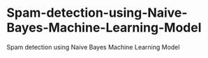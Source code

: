 # Spam-detection-using-Naive-Bayes-Machine-Learning-Model
Spam detection using Naive Bayes Machine Learning Model
